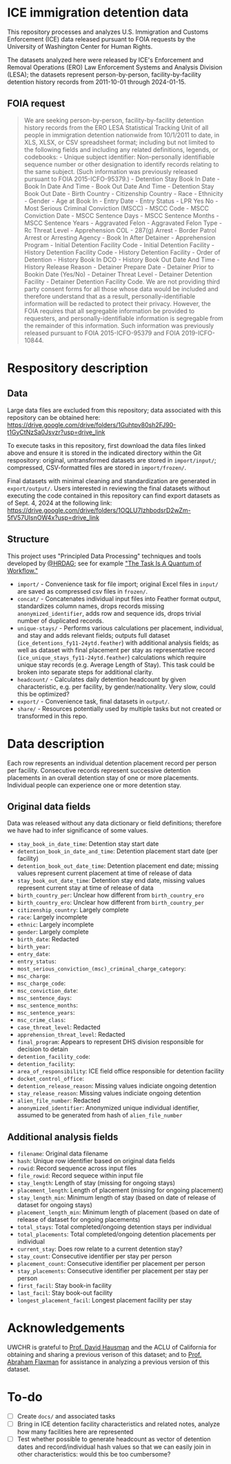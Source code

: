 # ICE immigration detention data

This repository processes and analyzes U.S. Immigration and Customs Enforcement (ICE) data released pursuant to FOIA requests by the University of Washington Center for Human Rights.

The datasets analyzed here were released by ICE's Enforcement and Removal Operations (ERO) Law Enforcement Systems and Analysis Division (LESA); the datasets represent person-by-person, facility-by-facility detention history records from 2011-10-01 through 2024-01-15.

## FOIA request

> We are seeking person-by-person, facility-by-facility detention history records from the ERO LESA Statistical Tracking Unit of all people in immigration detention nationwide from 10/1/2011 to date, in XLS, XLSX, or CSV spreadsheet format; including but not limited to the following fields and including any related definitions, legends, or codebooks: - Unique subject identifier: Non-personally identifiable sequence number or other designation to identify records relating to the same subject. (Such information was previously released pursuant to FOIA 2015-ICFO-95379.) - Detention Stay Book In Date - Book In Date And Time - Book Out Date And Time - Detention Stay Book Out Date - Birth Country - Citizenship Country - Race - Ethnicity - Gender - Age at Book In - Entry Date - Entry Status - LPR Yes No - Most Serious Criminal Conviction (MSCC) - MSCC Code - MSCC Conviction Date - MSCC Sentence Days - MSCC Sentence Months - MSCC Sentence Years - Aggravated Felon - Aggravated Felon Type - Rc Threat Level - Apprehension COL - 287(g) Arrest - Border Patrol Arrest or Arresting Agency - Book In After Detainer - Apprehension Program - Initial Detention Facility Code - Initial Detention Facility - History Detention Facility Code - History Detention Facility - Order of Detention - History Book In DCO - History Book Out Date And Time - History Release Reason - Detainer Prepare Date - Detainer Prior to Bookin Date (Yes/No) - Detainer Threat Level - Detainer Detention Facility - Detainer Detention Facility Code.
> We are not providing third party consent forms for all those whose data would be included and therefore understand that as a result, personally-identifiable information will be redacted to protect their privacy. However, the FOIA requires that all segregable information be provided to requesters, and personally-identifiable information is segregable from the remainder of this information. Such information was previously released pursuant to FOIA 2015-ICFO-95379 and FOIA 2019-ICFO-10844.

# Respository description

## Data

Large data files are excluded from this repository; data associated with this repository can be obtained here: https://drive.google.com/drive/folders/1Guhtpv80sh2FJ90-t1GyCtNzSa0Jsvzr?usp=drive_link

To execute tasks in this repository, first download the data files linked above and ensure it is stored in the indicated directory within the Git respository: original, untransformed datasets are stored in `import/input/`; compressed, CSV-formatted files are stored in `import/frozen/`.

Final datasets with minimal cleaning and standardization are generated in `export/output/`. Users interested in reviewing the final datasets without executing the code contained in this repository can find export datasets as of Sept. 4, 2024 at the following link: https://drive.google.com/drive/folders/1OQLU7IzhbodsrD2wZm-5fV57UIsnOW4x?usp=drive_link

## Structure

This project uses "Principled Data Processing" techniques and tools developed by [@HRDAG](https://github.com/HRDAG); see for example ["The Task Is A Quantum of Workflow."](https://hrdag.org/2016/06/14/the-task-is-a-quantum-of-workflow/)

- `import/` - Convenience task for file import; original Excel files in `input/` are saved as compressed csv files in `frozen/`.
- `concat/` - Concatenates individual input files into Feather format output, standardizes column names, drops records missing `anonymized_identifier`, adds row and sequence ids, drops trivial number of duplicated records.
- `unique-stays/` - Performs various calculations per placement, individual, and stay and adds relevant fields; outputs full dataset (`ice_detentions_fy11-24ytd.feather`) with additional analysis fields; as well as dataset with final placement per stay as representative record (`ice_unique_stays_fy11-24ytd.feather`) calculations which require unique stay records (e.g. Average Length of Stay). This task could be broken into separate steps for additional clarity.
- `headcount/` - Calculates daily detention headcount by given characteristic, e.g. per facility, by gender/nationality. Very slow, could this be optimized?
- `export/` - Convenience task, final datasets in `output/`.
- `share/` - Resources potentially used by multiple tasks but not created or transformed in this repo.

# Data description

Each row represents an individual detention placement record per person per facility. Consecutive records represent successive detention placements in an overall detention stay of one or more placements. Individual people can experience one or more detention stay.

## Original data fields

Data was released without any data dictionary or field definitions; therefore we have had to infer significance of some values.

- `stay_book_in_date_time`: Detention stay start date
- `detention_book_in_date_and_time`: Detention placement start date (per facility)
- `detention_book_out_date_time`: Detention placement end date; missing values represent current placement at time of release of data
- `stay_book_out_date_time`: Detention stay end date, missing values represent current stay at time of release of data
- `birth_country_per`: Unclear how different from `birth_country_ero`
- `birth_country_ero`: Unclear how different from `birth_country_per`
- `citizenship_country`: Largely complete
- `race`: Largely incomplete
- `ethnic`: Largely incomplete
- `gender`: Largely complete
- `birth_date`: Redacted
- `birth_year`:
- `entry_date`:
- `entry_status`:
- `most_serious_conviction_(msc)_criminal_charge_category`:
- `msc_charge`:
- `msc_charge_code`:
- `msc_conviction_date`:
- `msc_sentence_days`:
- `msc_sentence_months`:
- `msc_sentence_years`:
- `msc_crime_class`:
- `case_threat_level`: Redacted
- `apprehension_threat_level`: Redacted
- `final_program`: Appears to represent DHS division responsible for decision to detain
- `detention_facility_code`:
- `detention_facility`:
- `area_of_responsibility`: ICE field office responsible for detention facility
- `docket_control_office`:
- `detention_release_reason`: Missing values indiciate ongoing detention
- `stay_release_reason`: Missing values indiciate ongoing detention
- `alien_file_number`: Redacted
- `anonymized_identifier`: Anonymized unique individual identifier, assumed to be generated from hash of `alien_file_number`

## Additional analysis fields

- `filename`: Original data filename
- `hash`: Unique row identifier based on original data fields
- `rowid`: Record sequence across input files
- `file_rowid`: Record sequece within input file
- `stay_length`: Length of stay (missing for ongoing stays)
- `placement_length`: Length of placement (missing for ongoing placement)
- `stay_length_min`: Minimum length of stay (based on date of release of dataset for ongoing stays)
- `placement_length_min`: Minimum length of placement (based on date of release of dataset for ongoing placements)
- `total_stays`: Total completed/ongoing detention stays per individual
- `total_placements`: Total completed/ongoing detention placements per individual
- `current_stay`: Does row relate to a current detention stay?
- `stay_count`: Consecutive identifier per stay per person
- `placement_count`: Consecutive identifier per placement per person
- `stay_placements`: Consecutive identifier per placement per stay per person
- `first_facil`: Stay book-in facility
- `last_facil`: Stay book-out facility
- `longest_placement_facil`: Longest placement facility per stay

# Acknowledgements

UWCHR is grateful to [Prof. David Hausman](https://www.david-hausman.com/) and the ACLU of California for obtaining and sharing a previous verison of this dataset; and to [Prof. Abraham Flaxman](https://globalhealth.washington.edu/faculty/abraham-flaxman) for assistance in analyzing a previous version of this dataset.

# To-do

- [ ] Create `docs/` and associated tasks
- [ ] Bring in ICE detention facility characteristics and related notes, analyze how many facilities here are represented
- [ ] Test whether possible to generate headcount as vector of detention dates and record/individual hash values so that we can easily join in other characteristics: would this be too cumbersome?